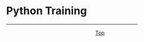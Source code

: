 # Python Training

<span style="text-align:center">

<hr style="width:70%">

[Top](#python-training)

</span>
